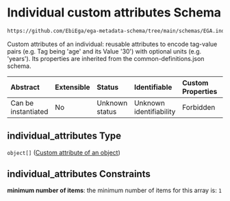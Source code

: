 # Individual custom attributes Schema

```txt
https://github.com/EbiEga/ega-metadata-schema/tree/main/schemas/EGA.individual.json#/properties/individual_attributes
```

Custom attributes of an individual: reusable attributes to encode tag-value pairs (e.g. Tag being 'age' and its Value '30') with optional units (e.g. 'years'). Its properties are inherited from the common-definitions.json schema.

| Abstract            | Extensible | Status         | Identifiable            | Custom Properties | Additional Properties | Access Restrictions | Defined In                                                                |
| :------------------ | :--------- | :------------- | :---------------------- | :---------------- | :-------------------- | :------------------ | :------------------------------------------------------------------------ |
| Can be instantiated | No         | Unknown status | Unknown identifiability | Forbidden         | Forbidden             | none                | [EGA.individual.json*](../out/EGA.individual.json "open original schema") |

## individual_attributes Type

`object[]` ([Custom attribute of an object](ega-4-definitions-custom-attribute-of-an-object.md))

## individual_attributes Constraints

**minimum number of items**: the minimum number of items for this array is: `1`
